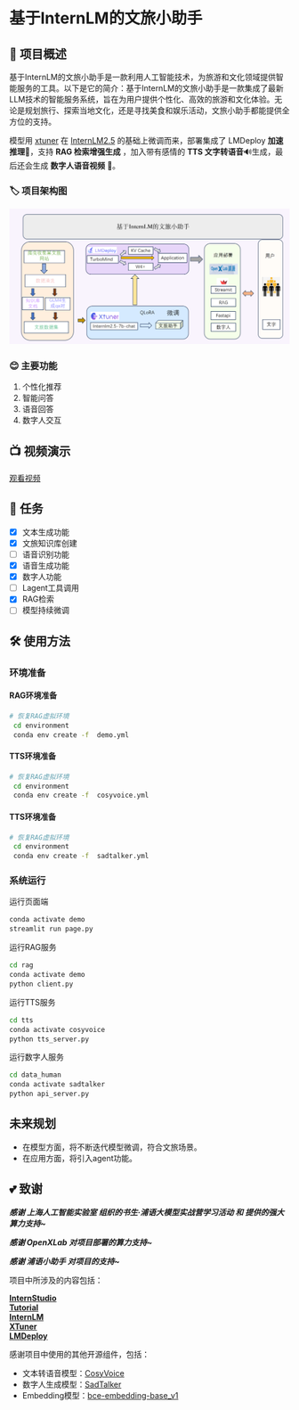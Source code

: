 # 基于InternLM的文旅小助手

## 📖 项目概述
基于InternLM的文旅小助手是一款利用人工智能技术，为旅游和文化领域提供智能服务的工具。以下是它的简介：基于InternLM的文旅小助手是一款集成了最新LLM技术的智能服务系统，旨在为用户提供个性化、高效的旅游和文化体验。无论是规划旅行、探索当地文化，还是寻找美食和娱乐活动，文旅小助手都能提供全方位的支持。

模型用 [xtuner](https://github.com/InternLM/xtuner) 在 [InternLM2.5](https://github.com/InternLM/InternLM) 的基础上微调而来，部署集成了 LMDeploy **加速推理**🚀，支持 **RAG 检索增强生成** ，加入带有感情的 **TTS 文字转语音**🔊生成，最后还会生成 **数字人语音视频** 🦸。

### 🏷️ 项目架构图
<p align="center">
    <img src="./image/架构图.png" alt="alt text" >
</p>

### 😊 主要功能
1. 个性化推荐
2. 智能问答
3. 语音回答
4. 数字人交互

## 📺️ 视频演示
[观看视频](https://www.bilibili.com/video/BV14FY1ejEun/?spm_id_from=333.999.0.0&vd_source=49d7dc394125d1aa584fca04e78a909f)


## 🧾 任务

- [x] 文本生成功能
- [x] 文旅知识库创建
- [ ] 语音识别功能
- [x] 语音生成功能
- [x] 数字人功能
- [ ] Lagent工具调用
- [x] RAG检索
- [ ] 模型持续微调

## 🛠️ 使用方法

### 环境准备

#### RAG环境准备

```bash
# 恢复RAG虚拟环境
 cd environment
 conda env create -f  demo.yml
```

#### TTS环境准备

```bash
# 恢复RAG虚拟环境
 cd environment
 conda env create -f  cosyvoice.yml
```

#### TTS环境准备

```bash
# 恢复RAG虚拟环境
 cd environment
 conda env create -f  sadtalker.yml
```

### 系统运行

运行页面端

```bash
conda activate demo
streamlit run page.py
```

运行RAG服务

```bash
cd rag
conda activate demo
python client.py
```

运行TTS服务

```bash
cd tts
conda activate cosyvoice
python tts_server.py
```

运行数字人服务

```bash
cd data_human
conda activate sadtalker
python api_server.py
```

## 未来规划

- 在模型方面，将不断迭代模型微调，符合文旅场景。
- 在应用方面，将引入agent功能。


## 💕 致谢

***感谢 上海人工智能实验室 组织的书生·浦语大模型实战营学习活动 和 提供的强大算力支持~***

***感谢 OpenXLab 对项目部署的算力支持~***

***感谢 浦语小助手 对项目的支持~***

项目中所涉及的内容包括：

[**InternStudio**](https://studio.intern-ai.org.cn/)  
[**Tutorial**](https://github.com/InternLM/tutorial)  
[**InternLM**](https://github.com/InternLM/InternLM)  
[**XTuner**](https://github.com/InternLM/xtuner)   
[**LMDeploy**](https://github.com/InternLM/lmdeploy)  

感谢项目中使用的其他开源组件，包括：
* 文本转语音模型：[CosyVoice](https://github.com/FunAudioLLM/CosyVoice)
* 数字人生成模型：[SadTalker](https://github.com/OpenTalker/SadTalker)
* Embedding模型：[bce-embedding-base_v1](https://www.modelscope.cn/models/netease-youdao/bce-embedding-base_v1)